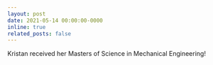 ```yaml
---
layout: post
date: 2021-05-14 00:00:00-0000
inline: true
related_posts: false
---
```


Kristan received her Masters of Science in Mechanical Engineering!
